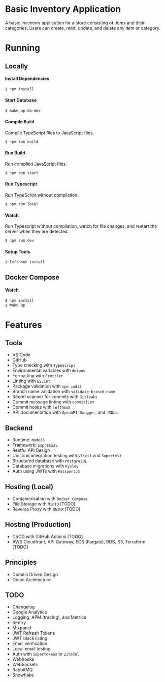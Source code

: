 # Basic Inventory Application

A basic inventory application for a store consisting of items and their categories. Users can create, read, update, and delete any item or category.

# Running

## Locally

#### Install Dependencies

```bash
$ npm install
```

#### Start Database

```sh
$ make up-db-dev
```

#### Compile Build

Compile TypeScript files to JavaScript files.

```bash
$ npm run build
```

#### Run Build

Run compiled JavaScript files.

```bash
$ npm run start
```

#### Run Typescript

Run TypeScript without compilation. 

```bash
$ npm run local
```

#### Watch

Run Typescript without compilation, watch for file changes, and restart the server when they are detected.

```bash
$ npm run dev
```

#### Setup Tools

```sh
$ lefthook install
```

## Docker Compose

#### Watch

```sh
$ npm install
$ make up
```

# Features

## Tools

- VS Code
- GitHub
- Type checking with `TypeScript`
- Environmental variables with `dotenv`
- Formatting with `Prettier`
- Linting with `ESLint`
- Package validation with `npm audit`
- Branch name validation with `validate-branch-name`
- Secret scanner for commits with `Gitleaks`
- Commit message linting with `commitlint`
- Commit hooks with `lefthook`
- API documentation with `OpenAPI`, `Swagger`, and `JSDoc`.

## Backend

- Runtime: `NodeJS`
- Framework: `ExpressJS`
- Restful API Design
- Unit and integration testing with `Vitest` and `Supertest`
- Structured database with `PostgreSQL`
- Database migrations with `Kysley`
- Auth using JWTs with `PassportJS`

## Hosting (Local)

- Containerisation with `Docker Compose`
- File Storage with `MinIO` [TODO]
- Reverse Proxy with `NGINX` [TODO]

## Hosting (Production)

- CI/CD with GitHub Actions [TODO]
- AWS Cloudfront, API Gateway, ECS (Fargate), RDS, S3, Terraform [TODO]

## Principles

- Domain Driven Design
- Onion Architecture

## TODO

- Changelog
- Google Analytics
- Logging, APM (tracing), and Metrics
- Sentry
- Mixpanel
- JWT Refresh Tokens
- JWT black listing
- Email verification
- Local email testing
- Auth with `Supertokens` or `Zitadel`
- Webhooks
- WebSockets
- RabbitMQ
- Snowflake
